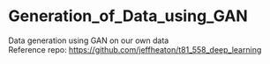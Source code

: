 # Generation_of_Data_using_GAN
Data generation using GAN on our own data</br>
Reference repo: https://github.com/jeffheaton/t81_558_deep_learning</br>
